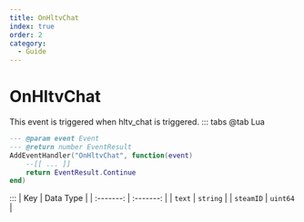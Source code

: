 ```yaml
---
title: OnHltvChat
index: true
order: 2
category:
  - Guide
---
```


# OnHltvChat
This event is triggered when hltv_chat is triggered.
::: tabs
@tab Lua
```lua
--- @param event Event
--- @return number EventResult
AddEventHandler("OnHltvChat", function(event)
    --[[ ... ]]
    return EventResult.Continue
end)
```

:::
|    Key    | Data Type |
| :-------: | :-------: |
|   `text`  |  `string` |
| `steamID` |  `uint64` |